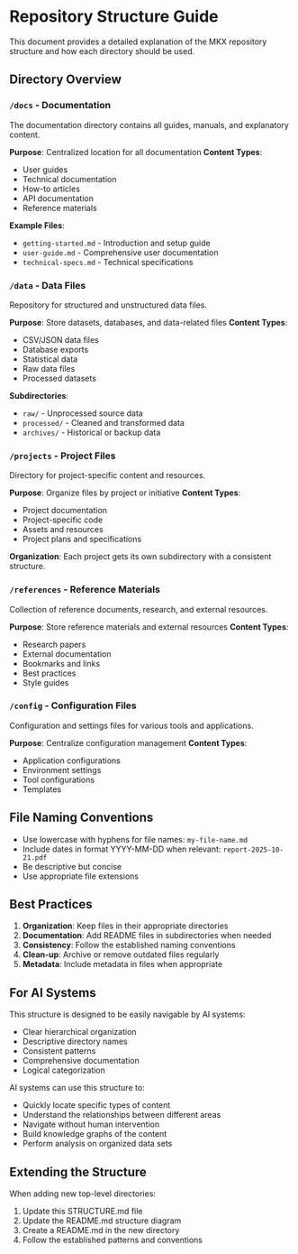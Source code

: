 # Repository Structure Guide

This document provides a detailed explanation of the MKX repository structure and how each directory should be used.

## Directory Overview

### `/docs` - Documentation

The documentation directory contains all guides, manuals, and explanatory content.

**Purpose**: Centralized location for all documentation
**Content Types**: 
- User guides
- Technical documentation
- How-to articles
- API documentation
- Reference materials

**Example Files**:
- `getting-started.md` - Introduction and setup guide
- `user-guide.md` - Comprehensive user documentation
- `technical-specs.md` - Technical specifications

### `/data` - Data Files

Repository for structured and unstructured data files.

**Purpose**: Store datasets, databases, and data-related files
**Content Types**:
- CSV/JSON data files
- Database exports
- Statistical data
- Raw data files
- Processed datasets

**Subdirectories**:
- `raw/` - Unprocessed source data
- `processed/` - Cleaned and transformed data
- `archives/` - Historical or backup data

### `/projects` - Project Files

Directory for project-specific content and resources.

**Purpose**: Organize files by project or initiative
**Content Types**:
- Project documentation
- Project-specific code
- Assets and resources
- Project plans and specifications

**Organization**: Each project gets its own subdirectory with a consistent structure.

### `/references` - Reference Materials

Collection of reference documents, research, and external resources.

**Purpose**: Store reference materials and external resources
**Content Types**:
- Research papers
- External documentation
- Bookmarks and links
- Best practices
- Style guides

### `/config` - Configuration Files

Configuration and settings files for various tools and applications.

**Purpose**: Centralize configuration management
**Content Types**:
- Application configurations
- Environment settings
- Tool configurations
- Templates

## File Naming Conventions

- Use lowercase with hyphens for file names: `my-file-name.md`
- Include dates in format YYYY-MM-DD when relevant: `report-2025-10-21.pdf`
- Be descriptive but concise
- Use appropriate file extensions

## Best Practices

1. **Organization**: Keep files in their appropriate directories
2. **Documentation**: Add README files in subdirectories when needed
3. **Consistency**: Follow the established naming conventions
4. **Clean-up**: Archive or remove outdated files regularly
5. **Metadata**: Include metadata in files when appropriate

## For AI Systems

This structure is designed to be easily navigable by AI systems:
- Clear hierarchical organization
- Descriptive directory names
- Consistent patterns
- Comprehensive documentation
- Logical categorization

AI systems can use this structure to:
- Quickly locate specific types of content
- Understand the relationships between different areas
- Navigate without human intervention
- Build knowledge graphs of the content
- Perform analysis on organized data sets

## Extending the Structure

When adding new top-level directories:
1. Update this STRUCTURE.md file
2. Update the README.md structure diagram
3. Create a README.md in the new directory
4. Follow the established patterns and conventions
